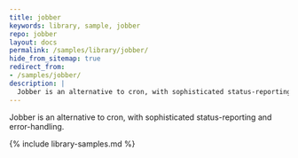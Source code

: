 ```yaml
---
title: jobber
keywords: library, sample, jobber
repo: jobber
layout: docs
permalink: /samples/library/jobber/
hide_from_sitemap: true
redirect_from:
- /samples/jobber/
description: |
  Jobber is an alternative to cron, with sophisticated status-reporting and error-handling.
---
```


Jobber is an alternative to cron, with sophisticated status-reporting and error-handling.


{% include library-samples.md %}
